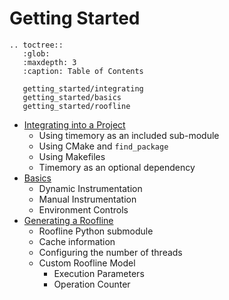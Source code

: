 # Getting Started

```eval_rst
.. toctree::
   :glob:
   :maxdepth: 3
   :caption: Table of Contents

   getting_started/integrating
   getting_started/basics
   getting_started/roofline
```

- [Integrating into a Project](getting_started/integrating.md)
    - Using timemory as an included sub-module
    - Using CMake and `find_package`
    - Using Makefiles
    - Timemory as an optional dependency
- [Basics](getting_started/basics.md)
    - Dynamic Instrumentation
    - Manual Instrumentation
    - Environment Controls
- [Generating a Roofline](getting_started/roofline.md)
    - Roofline Python submodule
    - Cache information
    - Configuring the number of threads
    - Custom Roofline Model
        - Execution Parameters
        - Operation Counter
